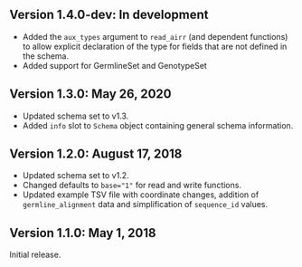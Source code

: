 Version 1.4.0-dev:  In development
-------------------------------------------------------------------------------
    
+ Added the `aux_types` argument to `read_airr` (and dependent functions) to
  allow explicit declaration of the type for fields that are not defined
  in the schema.
+ Added support for GermlineSet and GenotypeSet

Version 1.3.0:  May 26, 2020
-------------------------------------------------------------------------------
    
+ Updated schema set to v1.3.
+ Added `info` slot to `Schema` object containing general schema information.
  
Version 1.2.0:  August 17, 2018
-------------------------------------------------------------------------------
    
+ Updated schema set to v1.2.
+ Changed defaults to `base="1"` for read and write functions.
+ Updated example TSV file with coordinate changes, addition of 
  `germline_alignment` data and simplification of `sequence_id` values.

Version 1.1.0:  May 1, 2018
-------------------------------------------------------------------------------
    
Initial release.
